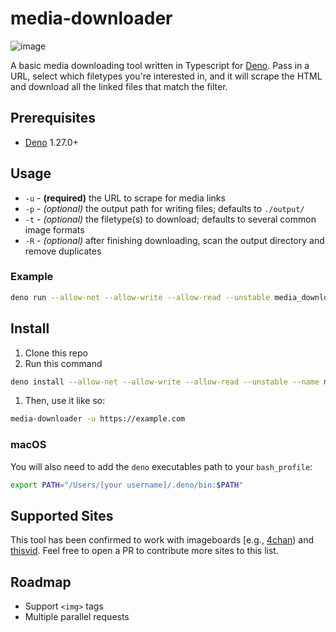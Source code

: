 # media-downloader

![image](https://user-images.githubusercontent.com/16504501/85109233-f58a6300-b24b-11ea-9408-781501f81946.png)

A basic media downloading tool written in Typescript for [Deno](https://deno.land). Pass in a URL, select which filetypes you're interested in, and it will scrape the HTML and download all the linked files that match the filter.

## Prerequisites

* [Deno](https://deno.land) 1.27.0+

## Usage

- `-u` - **(required)** the URL to scrape for media links
- `-p` - *(optional)* the output path for writing files; defaults to `./output/`
- `-t` - *(optional)* the filetype(s) to download; defaults to several common image formats
- `-R` - *(optional)* after finishing downloading, scan the output directory and remove duplicates

### Example

```sh
deno run --allow-net --allow-write --allow-read --unstable media_downloader.ts -t jpg -t png -u https://dribbble.com/shots
```

## Install
1. Clone this repo
1. Run this command
```sh
deno install --allow-net --allow-write --allow-read --unstable --name media-downloader main.ts
```
1. Then, use it like so:
```sh
media-downloader -u https://example.com
```

### macOS

You will also need to add the `deno` executables path to your `bash_profile`:
```sh
export PATH="/Users/[your username]/.deno/bin:$PATH"
```

## Supported Sites

This tool has been confirmed to work with imageboards [e.g., [4chan](https://4chan.org)) and [thisvid](https://thisvid.space). Feel free to open a PR to contribute more sites to this list.

## Roadmap

- Support `<img>` tags
- Multiple parallel requests
